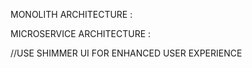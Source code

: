 MONOLITH ARCHITECTURE :






MICROSERVICE ARCHITECTURE : 


//USE SHIMMER UI FOR ENHANCED USER EXPERIENCE 